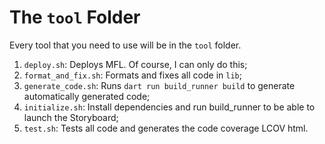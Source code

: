 # The `tool` Folder

Every tool that you need to use will be in the `tool` folder.

1. `deploy.sh`: Deploys MFL. Of course, I can only do this;
1. `format_and_fix.sh`: Formats and fixes all code in `lib`;
1. `generate_code.sh`: Runs `dart run build_runner build` to generate automatically generated code;
1. `initialize.sh`: Install dependencies and run build_runner to be able to launch the Storyboard;
1. `test.sh`: Tests all code and generates the code coverage LCOV html.
